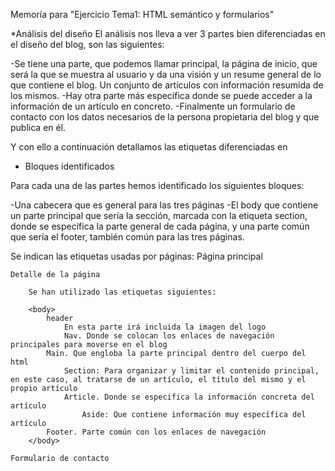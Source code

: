 Memoría para "Ejercicio Tema1: HTML semántico y formularios"

*Análisis del diseño
El análisis nos lleva a ver 3 partes bien diferenciadas en el diseño del blog, son las siguientes:

-Se tiene una parte, que podemos llamar principal, la página de inicio, que será la que se muestra al usuario y da una visión y un resume general de lo que contiene el blog. Un conjunto de artículos con información resumida de los mismos.
-Hay otra parte más específica donde se puede acceder a la información de un artículo en concreto.
-Finalmente un formulario de contacto con los datos necesarios de la persona propietaria del blog y que publica en él.

Y con ello a continuación detallamos las etiquetas diferenciadas en 

* Bloques identificados 

Para cada una de las partes hemos identificado los siguientes bloques:

-Una cabecera que es general para las tres páginas
-El body que contiene un parte principal que sería la sección, marcada con la etiqueta section, donde se específica la parte general de cada página, 
y una parte común que sería el footer, también común para las tres páginas.

Se indican las etiquetas usadas por páginas:
	Página principal

	Detalle de la página

		Se han utilizado las etiquetas siguientes:

		<body>
			header
				En esta parte irá incluida la imagen del logo
				Nav. Donde se colocan los enlaces de navegación principales para moverse en el blog	
			Main. Que engloba la parte principal dentro del cuerpo del html
				Section: Para organizar y limitar el contenido principal, en este caso, al tratarse de un artículo, el título del mismo y el propio artículo
				Article. Donde se especifica la información concreta del artículo
					Aside: Que contiene información muy específica del artículo
			Footer. Parte común con los enlaces de navegación 
		</body>
	
	Formulario de contacto